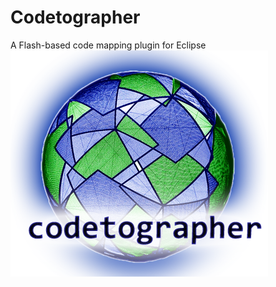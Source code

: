# Codetographer
A Flash-based code mapping plugin for Eclipse
![Logo](https://github.com/KurtPreston/Codetographer/blob/master/logo/CodetographerLogo.png)
